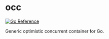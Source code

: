 # occ

[![Go Reference](https://pkg.go.dev/badge/github.com/Snawoot/occ.svg)](https://pkg.go.dev/github.com/Snawoot/occ)

Generic optimistic concurrent container for Go.
